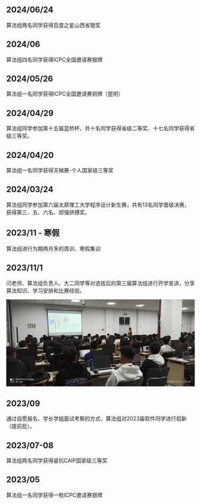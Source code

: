 ## 

## 2024/06/24

算法组两名同学获得百度之星山西省银奖


## 2024/06

算法组四名同学获得ICPC全国邀请赛银牌


## 2024/05/26

算法组一名同学获得ICPC全国邀请赛铜牌（昆明）

## 2024/04/29

算法组同学参加第十五届蓝桥杯，共十名同学获得省级二等奖、十七名同学获得省级三等奖。

## 2024/04/20

算法组一名同学获得天梯赛-个人国家级三等奖

## 2024/03/24

算法组同学参加第六届太原理工大学程序设计新生赛，共有13名同学晋级决赛，获得第三、五、六名、顽强拼搏奖。

## 2023/11 - 寒假

算法组进行为期两月多的周训、寒假集训

## 2023/11/1 

闫老师、算法组负责人、大二同学等对选拔后的第三届算法组进行开学宣讲，分享算法知识、学习安排和比赛经验。

![秋季宣讲](https://raw.githubusercontent.com/Ar-Gas/Ar-Gas.github.io/main/photo/1714799374873.jpg)

## 2023/09

通过自愿报名、学长学姐面试考察的方式，算法组对2023届软件同学进行招新（提前批）。

## 2023/07-08

算法组两名同学获得睿抗CAIP国家级三等奖

## 2023/05

算法组一名同学获得一枚ICPC邀请赛银牌
